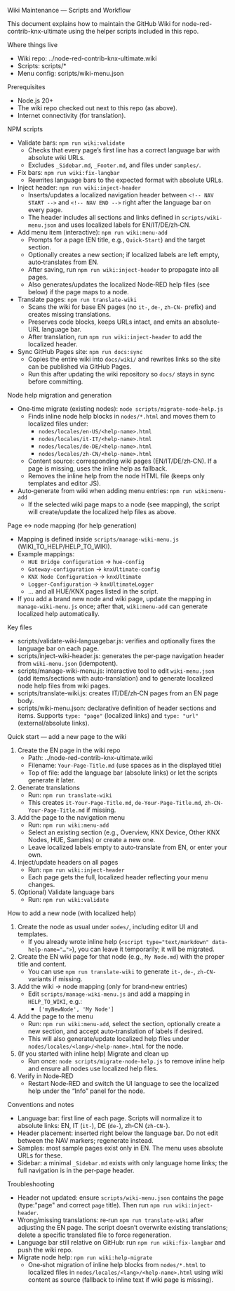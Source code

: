 Wiki Maintenance — Scripts and Workflow

This document explains how to maintain the GitHub Wiki for node-red-contrib-knx-ultimate using the helper scripts included in this repo.

Where things live
- Wiki repo: ../node-red-contrib-knx-ultimate.wiki
- Scripts: scripts/*
- Menu config: scripts/wiki-menu.json

Prerequisites
- Node.js 20+
- The wiki repo checked out next to this repo (as above).
- Internet connectivity (for translation).

NPM scripts
- Validate bars: `npm run wiki:validate`
  - Checks that every page’s first line has a correct language bar with absolute wiki URLs.
  - Excludes `_Sidebar.md`, `_Footer.md`, and files under `samples/`.
- Fix bars: `npm run wiki:fix-langbar`
  - Rewrites language bars to the expected format with absolute URLs.
- Inject header: `npm run wiki:inject-header`
  - Inserts/updates a localized navigation header between `<!-- NAV START -->` and `<!-- NAV END -->` right after the language bar on every page.
  - The header includes all sections and links defined in `scripts/wiki-menu.json` and uses localized labels for EN/IT/DE/zh‑CN.
- Add menu item (interactive): `npm run wiki:menu-add`
  - Prompts for a page (EN title, e.g., `Quick-Start`) and the target section.
  - Optionally creates a new section; if localized labels are left empty, auto‑translates from EN.
  - After saving, run `npm run wiki:inject-header` to propagate into all pages.
  - Also generates/updates the localized Node‑RED help files (see below) if the page maps to a node.
- Translate pages: `npm run translate-wiki`
  - Scans the wiki for base EN pages (no `it-`, `de-`, `zh-CN-` prefix) and creates missing translations.
  - Preserves code blocks, keeps URLs intact, and emits an absolute-URL language bar.
  - After translation, run `npm run wiki:inject-header` to add the localized header.
- Sync GitHub Pages site: `npm run docs:sync`
  - Copies the entire wiki into `docs/wiki/` and rewrites links so the site can be published via GitHub Pages.
  - Run this after updating the wiki repository so `docs/` stays in sync before committing.

Node help migration and generation
- One‑time migrate (existing nodes): `node scripts/migrate-node-help.js`
  - Finds inline node help blocks in `nodes/*.html` and moves them to localized files under:
    - `nodes/locales/en-US/<help-name>.html`
    - `nodes/locales/it-IT/<help-name>.html`
    - `nodes/locales/de-DE/<help-name>.html`
    - `nodes/locales/zh-CN/<help-name>.html`
  - Content source: corresponding wiki pages (EN/IT/DE/zh‑CN). If a page is missing, uses the inline help as fallback.
  - Removes the inline help from the node HTML file (keeps only templates and editor JS).
- Auto‑generate from wiki when adding menu entries: `npm run wiki:menu-add`
  - If the selected wiki page maps to a node (see mapping), the script will create/update the localized help files as above.

Page ↔ node mapping (for help generation)
- Mapping is defined inside `scripts/manage-wiki-menu.js` (WIKI_TO_HELP/HELP_TO_WIKI).
- Example mappings:
  - `HUE Bridge configuration` → `hue-config`
  - `Gateway-configuration` → `knxUltimate-config`
  - `KNX Node Configuration` → `knxUltimate`
  - `Logger-Configuration` → `knxUltimateLogger`
  - … and all HUE/KNX pages listed in the script.
- If you add a brand new node and wiki page, update the mapping in `manage-wiki-menu.js` once; after that, `wiki:menu-add` can generate localized help automatically.

Key files
- scripts/validate-wiki-languagebar.js: verifies and optionally fixes the language bar on each page.
- scripts/inject-wiki-header.js: generates the per‑page navigation header from `wiki-menu.json` (idempotent).
- scripts/manage-wiki-menu.js: interactive tool to edit `wiki-menu.json` (add items/sections with auto‑translation) and to generate localized node help files from wiki pages.
- scripts/translate-wiki.js: creates IT/DE/zh‑CN pages from an EN page body.
- scripts/wiki-menu.json: declarative definition of header sections and items. Supports `type: "page"` (localized links) and `type: "url"` (external/absolute links).

Quick start — add a new page to the wiki
1) Create the EN page in the wiki repo
   - Path: ../node-red-contrib-knx-ultimate.wiki
   - Filename: `Your-Page-Title.md` (use spaces as in the displayed title)
   - Top of file: add the language bar (absolute links) or let the scripts generate it later.
2) Generate translations
   - Run: `npm run translate-wiki`
   - This creates `it-Your-Page-Title.md`, `de-Your-Page-Title.md`, `zh-CN-Your-Page-Title.md` if missing.
3) Add the page to the navigation menu
   - Run: `npm run wiki:menu-add`
   - Select an existing section (e.g., Overview, KNX Device, Other KNX Nodes, HUE, Samples) or create a new one.
   - Leave localized labels empty to auto‑translate from EN, or enter your own.
4) Inject/update headers on all pages
   - Run: `npm run wiki:inject-header`
   - Each page gets the full, localized header reflecting your menu changes.
5) (Optional) Validate language bars
   - Run: `npm run wiki:validate`

How to add a new node (with localized help)
1) Create the node as usual under `nodes/`, including editor UI and templates.
   - If you already wrote inline help (`<script type="text/markdown" data-help-name="…">`), you can leave it temporarily; it will be migrated.
2) Create the EN wiki page for that node (e.g., `My Node.md`) with the proper title and content.
   - You can use `npm run translate-wiki` to generate `it-`, `de-`, `zh-CN-` variants if missing.
3) Add the wiki → node mapping (only for brand‑new entries)
   - Edit `scripts/manage-wiki-menu.js` and add a mapping in `HELP_TO_WIKI`, e.g.:
     - `['myNewNode', 'My Node']`
4) Add the page to the menu
   - Run: `npm run wiki:menu-add`, select the section, optionally create a new section, and accept auto‑translation of labels if desired.
   - This will also generate/update localized help files under `nodes/locales/<lang>/<help-name>.html` for the node.
5) (If you started with inline help) Migrate and clean up
   - Run once: `node scripts/migrate-node-help.js` to remove inline help and ensure all nodes use localized help files.
6) Verify in Node‑RED
   - Restart Node‑RED and switch the UI language to see the localized help under the “Info” panel for the node.

Conventions and notes
- Language bar: first line of each page. Scripts will normalize it to absolute links: EN, IT (`it-`), DE (`de-`), zh‑CN (`zh-CN-`).
- Header placement: inserted right below the language bar. Do not edit between the NAV markers; regenerate instead.
- Samples: most sample pages exist only in EN. The menu uses absolute URLs for these.
- Sidebar: a minimal `_Sidebar.md` exists with only language home links; the full navigation is in the per‑page header.

Troubleshooting
- Header not updated: ensure `scripts/wiki-menu.json` contains the page (type:"page" and correct `page` title). Then run `npm run wiki:inject-header`.
- Wrong/missing translations: re‑run `npm run translate-wiki` after adjusting the EN page. The script doesn’t overwrite existing translations; delete a specific translated file to force regeneration.
- Language bar still relative on GitHub: run `npm run wiki:fix-langbar` and push the wiki repo.
 - Migrate node help: `npm run wiki:help-migrate`
   - One‑shot migration of inline help blocks from `nodes/*.html` to localized files in `nodes/locales/<lang>/<help-name>.html` using wiki content as source (fallback to inline text if wiki page is missing).
